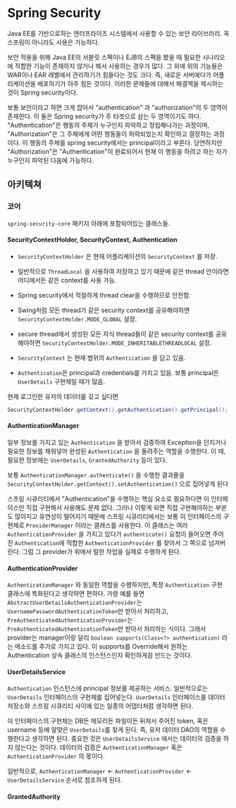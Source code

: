 # Spring Security

Java EE를 기반으로하는 엔터프라이즈 시스템에서 사용할 수 있는 보안 라이브러리. 꼭 스프링이 아니라도 사용은 가능하다.

보안 적용을 위해 Java EE의 서블릿 스펙이나 EJB의 스펙을 봤을 때 필요한 시나리오에 적합한 기능이 존재하지 않거나 해서 사용하는 경우가 많다. 그 외에 위의 기능들은 WAR이나 EAR 레벨에서 관리하기가 힘들다는 것도 크다. 즉, 새로운 서버에다가 어플리케이션을 배포하기가 아주 힘든 것이다. 이러한 문제들에 대해서 해결책을 제시하는 것이 Spring security이다.

보통 보안이라고 하면 크게 잡아서 "authentication" 과 "authorization"의 두 영역이 존재한다. 이 둘은 Spring security가 주 타겟으로 삼는 두 영역이기도 하다. "Authentication"은 행동의 주체가 누구인지 파악하고 정립해나가는 과정이며, "Authorization"은 그 주체에게 어떤 행동들이 허락되었는지 확인하고 결정하는 과정이다. 이 행동의 주체를 spring security에서는 principal이라고 부른다. 당연하지만 "Authorization"은 "Authentication"이 완료되어서 현재 이 행동을 하려고 하는 자가 누구인지 파악된 다음에 가능하다.

## 아키텍쳐

### 코어

`spring-security-core` 패키지 아래에 포함되어있는 클래스들.

#### SecurityContextHolder, SecurityContext, Authentication

* `SecurityContextHolder` 은 현재 어플리케이션의 `SecurityContext` 를 저장.

* 일반적으로 `ThreadLocal` 을 사용하여 저장하고 있기 때문에 같은 thread 안이라면 어디에서든 같은 context를 사용 가능.

* Spring security에서 적절하게 thread clear을 수행하므로 안전함.

* Swing처럼 모든 thread가 같은 security context를 공유해야하면 `SecurityContextHolder.MODE_GLOBAL` 설정.

* secure thread에서 생성된 모든 자식 thread들이 같은 security context를 공유해야하면 `SecurityContextHolder.MODE_INHERITABLETHREADLOCAL` 설정.

* `SecurityContext` 는 현재 범위의 `Authentication` 을 담고 있음.

* `Authentication`은 principal과 credentials를 가지고 있음. 보통 principal은 `UserDetails` 구현체일 때가 많음.

현재 로그인한 유저의 데이터를 갖고 싶다면

```java
SecurityContextHolder.getContext().getAuthentication().getPrincipal();
```

#### AuthenticationManager

일부 정보를 가지고 있는 `Authentication` 을 받아서 검증하여 Exception을 던지거나 필요한 정보를 채워넣어 완성된 `Authentication` 을 돌려주는 역할을 수행한다. 이 때, 필요한 정보에는 `UserDetails`, `GrantedAuthority` 등이 있다. 

보통 `AuthenticationManager.authenticate()` 을 수행한 결과물을 `SecurityContextHolder.getContext().setAuthentication()` 으로 집어넣게 된다

스프링 시큐리티에서 "Authentication"을 수행하는 핵심 요소로 필요하다면 이 인터페이스만 직접 구현해서 사용해도 문제 없다. 그러나 이렇게 되면 직접 구현해야하는 부분도 많아지고 유연성이 떨어지기 때문에 스프링 시큐리티에서는 보통 이 인터페이스의 구현체로 `ProviderManager` 이라는 클래스를 사용한다. 이 클래스는 여러 `AuthenticationProvider` 을 가지고 있다가 `authenticate()`  요청이 들어오면 주어진 `Authentication`에 적합한 `AuthenticationProvider` 를 찾아서 그 쪽으로 넘겨버린다. 그럼 그 provider가 위에서 말한 작업을 실제로 수행하게 된다.

#### AuthenticationProvider

`AuthenticationManager` 와 동일한 역할을 수행하지만, 특정 `Authentication` 구현 클래스에 특화된다고 생각하면 편하다. 가령 예를 들면 `AbstractUserDetailsAuthenticationProvider`는 `UsernamePasswordAuthenticationToken`만 받아서 처리하고, `PreAuthenticatedAuthenticationProvider`는 `PreAuthenticatedAuthenticationToken`만 받아서 처리하는 식이다. 그래서 provider는 manager이랑 달리 `boolean supports(Class<?> authentication)` 라는 메소드를 추가로 가지고 있다. 이 supports를 Override해서 원하는 Authentication 상속 클래스의 인스턴스인지 확인하게끔 만드는 것이다.

#### UserDetailsService

`Authentication`  인스턴스에 principal 정보를 제공하는 서비스. 일반적으로는 `UserDetails` 인터페이스의 구현체를 집어넣는다. `UserDetails` 인터페이스를 데이터 저장소와 스프링 시큐리티 사이에 있는 일종의 어댑터처럼 생각하면 된다.

이 인터페이스의 구현체는 DB든 메모리든 파일이든 뒤져서 주어진 token, 혹은 username 등에 알맞은 `UserDetails`를 찾게 된다. 즉, 유저 데이터 DAO의 역할을 수행한다고 생각하면 된다. 중요한 것은 `UserDetailsService` 에서는 데이터의 검증을 하지 않는다는 것이다. 데이터의 검증은 `AuthenticationManager` 혹은 `AuthenticationProvider`  의 몫이다.

일반적으로, `AuthenticationManager` &lt;- `AuthenticationProvider` &lt;- `UserDetailsService` 순서로 참조하게 된다.

#### GrantedAuthority



